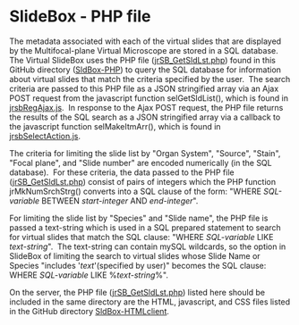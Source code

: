 # SlideBox - PHP file

The metadata associated with each of the virtual slides that are displayed by the Multifocal-plane Virtual Microscope are stored in a SQL database.&nbsp; The Virtual SlideBox uses the PHP file ([jrSB_GetSldLst.php](https://github.com/MFPvirtual-microscope/SlideBox/blob/main/SldBox-PHP/jrSB_GetSldLst.php)) found in this GitHub directory ([SldBox-PHP](https://github.com/MFPvirtual-microscope/SlideBox/tree/main/SldBox-PHP)) to query the SQL database for information about virtual slides that match the criteria specified by the user.&nbsp; The search criteria are passed to this PHP file as a JSON stringified array via an Ajax POST request from the javascript function selGetSldList(), which is found in [jrsbRegAjax.js](https://github.com/MFPvirtual-microscope/SlideBox/blob/main/SldBox-HTMLclient/jrsbRegAjax.js).&nbsp; In response to the Ajax POST request, the PHP file returns the results of the SQL search as a JSON stringified array via a callback to the javascript function selMakeItmArr(), which is found in [jrsbSelectAction.js](https://github.com/MFPvirtual-microscope/SlideBox/blob/main/SldBox-HTMLclient/jrsbSelectAction.js).

The criteria for limiting the slide list by \"Organ System\", \"Source\", \"Stain\", \"Focal plane\", and \"Slide number\" are encoded numerically (in the SQL database).&nbsp; For these criteria, the data passed to the PHP file ([jrSB_GetSldLst.php](https://github.com/MFPvirtual-microscope/SlideBox/blob/main/SldBox-PHP/jrSB_GetSldLst.php)) consist of pairs of integers which the PHP function jrMkNumSrchStrg() converts into a SQL clause of the form: "WHERE _SQL-variable_ BETWEEN _start-integer_ AND _end-integer_".

For limiting the slide list by \"Species\" and \"Slide name\", the PHP file is passed a text-string which is used in a SQL prepared statement to search for virtual slides that match the SQL clause: "WHERE _SQL-variable_ LIKE _text-string_".&nbsp; The text-string can contain mySQL wildcards, so the option in SlideBox of limiting the search to virtual slides whose Slide Name or Species "includes \'_text_\'(specified by user)" becomes the SQL clause: WHERE _SQL-variable_ LIKE %_text-string_%".

On the server, the PHP file ([jrSB_GetSldLst.php](https://github.com/MFPvirtual-microscope/SlideBox/blob/main/SldBox-PHP/jrSB_GetSldLst.php)) listed here should be included in the same directory are the HTML, javascript, and CSS files listed in the GitHub directory [SldBox-HTMLclient](https://github.com/MFPvirtual-microscope/SlideBox/tree/main/SldBox-HTMLclient).
